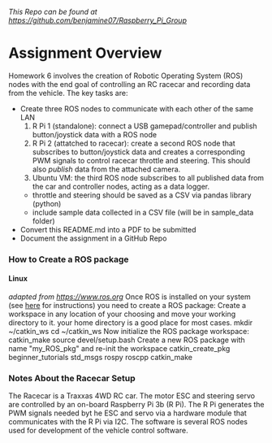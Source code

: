 *This Repo can be found at https://github.com/benjamine07/Raspberry_Pi_Group*
# Assignment Overview
Homework 6 involves the creation of Robotic Operating System (ROS) nodes with the end goal of controlling an RC racecar and recording data from the vehicle. The key tasks are:
- Create three ROS nodes to communicate with each other of the same LAN
  1. R Pi 1 (standalone): connect a USB gamepad/controller and publish button/joystick data with a ROS node
  2. R Pi 2 (attatched to racecar): create a second ROS node that subscribes to button/joystick data and creates a corresponding PWM signals to control racecar throttle and steering. This should also *publish* data from the attached camera.
  3. Ubuntu VM: the third ROS node subscribes to all published data from the car and controller nodes, acting as a data logger. 
    - throttle and steering should be saved as a CSV via pandas library (python)
    - include sample data collected in a CSV file (will be in sample_data folder)
- Convert this README.md into a PDF to be submitted
- Document the assignment in a GitHub Repo

### How to Create a ROS package
#### Linux
*adapted from https://www.ros.org*
Once ROS is installed on your system (see [here](http://wiki.ros.org/ROS/Installation) for instructions) you need to create a ROS package:
Create a workspace in any location of your choosing and move your working directory to it. your home directory is a good place for most cases.
    mkdir ~/catkin_ws
    cd ~/catkin_ws
Now initialize the ROS package workspace:
    catkin_make
    source devel/setup.bash
Create a new ROS package with name "my_ROS_pkg" and re-init the workspace
    catkin_create_pkg beginner_tutorials std_msgs rospy roscpp
    catkin_make

### Notes About the Racecar Setup
The Racecar is a Traxxas 4WD RC car. The motor ESC and steering servo are controlled by an on-board Raspberry Pi 3b (R Pi). The R Pi generates the PWM signals needed byt he ESC and servo via a hardware module that communicates with the R Pi via I2C.
The software is several ROS nodes used for development of the vehicle control software. 